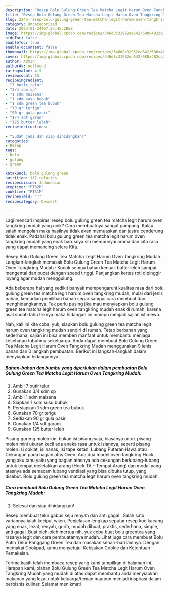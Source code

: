 ```yaml
---
description: "Resep Bolu Gulung Green Tea Matcha Legit Harum Oven Tangkring Mudah yang Enak"
title: "Resep Bolu Gulung Green Tea Matcha Legit Harum Oven Tangkring Mudah yang Enak"
slug: 2245-resep-bolu-gulung-green-tea-matcha-legit-harum-oven-tangkring-mudah-yang-enak
category: Uncategorized
date: 2023-01-24T07:25:45.285Z
image: https://img-global.cpcdn.com/recipes/346d8c31952ea642/680x482cq70/bolu-gulung-green-tea-matcha-legit-harum-oven-tangkring-mudah-foto-resep-utama.jpg
hideToc: false
enableToc: true
enableTocContent: false
thumbnail: https://img-global.cpcdn.com/recipes/346d8c31952ea642/680x482cq70/bolu-gulung-green-tea-matcha-legit-harum-oven-tangkring-mudah-foto-resep-utama.jpg
cover: https://img-global.cpcdn.com/recipes/346d8c31952ea642/680x482cq70/bolu-gulung-green-tea-matcha-legit-harum-oven-tangkring-mudah-foto-resep-utama.jpg
author: Admin
authorAv: notfound
ratingvalue: 4.9
reviewcount: 15
recipeingredient:
- "7 butir telur"
- "3/4 sdm sp"
- "1 sdm maizena"
- "1 sdm susu bubuk"
- "1 sdm green tea bubuk"
- "70 gr terigu"
- "90 gr gula pasir"
- "1/4 sdt garam"
- "125 butter leleh"
recipeinstructions:

- "Sudah jadi dan siap dihidangkan!"
categories:
- Resep
tags:
- bolu
- gulung
- green

katakunci: bolu gulung green 
nutrition: 112 calories
recipecuisine: Indonesian
preptime: "PT32M"
cooktime: "PT31M"
recipeyield: "1"
recipecategory: Dessert

---
```





Lagi mencari inspirasi resep bolu gulung green tea matcha legit harum oven tangkring mudah yang unik? Cara membuatnya sangat gampang. Kalau salah mengolah maka hasilnya tidak akan memuaskan dan justru cenderung tidak enak. Padahal bolu gulung green tea matcha legit harum oven tangkring mudah yang enak harusnya sih mempunyai aroma dan cita rasa yang dapat memancing selera Kita.





Resep Bolu Gulung Green Tea Matcha Legit Harum Oven Tangkring Mudah. Langkah-langkah memasak Bolu Gulung Green Tea Matcha Legit Harum Oven Tangkring Mudah : Kocok semua bahan kecuali butter leleh sampai mengental dan pucat dengan speed tinggi. Panjangkan kertas roti dipinggir loyang agar mudah menggulung.

Ada beberapa hal yang sedikit banyak mempengaruhi kualitas rasa dari bolu gulung green tea matcha legit harum oven tangkring mudah, mulai dari jenis bahan, kemudian pemilihan bahan segar sampai cara membuat dan menghidangkannya. Tak perlu pusing jika mau menyiapkan bolu gulung green tea matcha legit harum oven tangkring mudah enak di rumah, karena asal sudah tahu triknya maka hidangan ini mampu menjadi sajian istimewa.






Nah, kali ini kita coba, yuk, siapkan bolu gulung green tea matcha legit harum oven tangkring mudah sendiri di rumah. Tetap berbahan yang sederhana, sajian ini bisa memberi manfaat untuk membantu menjaga kesehatan tubuhmu sekeluarga. Anda dapat membuat Bolu Gulung Green Tea Matcha Legit Harum Oven Tangkring Mudah menggunakan 9 jenis bahan dan 0 langkah pembuatan. Berikut ini langkah-langkah dalam menyiapkan hidangannya.

<!--inarticleads1-->

##### Bahan-bahan dan bumbu yang diperlukan dalam pembuatan Bolu Gulung Green Tea Matcha Legit Harum Oven Tangkring Mudah:

1. Ambil 7 butir telur
1. Gunakan 3/4 sdm sp
1. Ambil 1 sdm maizena
1. Siapkan 1 sdm susu bubuk
1. Persiapkan 1 sdm green tea bubuk
1. Gunakan 70 gr terigu
1. Sediakan 90 gr gula pasir
1. Gunakan 1/4 sdt garam
1. Gunakan 125 butter leleh


Pisang goreng molen kini bukan isi pisang saja, biasanya untuk pisang molen mini ukuran kecil ada aneka rasa untuk isiannya, seperti pisang molen isi coklat, isi nanas, isi tape ketan. Lubang Putaran Hawa atau Cekungan pada bagian atas Oven. Ada dua model oven tangkring Hock yang aku tahu yaitu yang bagian atasnya ada cekungan berlubang-lubang untuk tempat meletakkan arang (Hock TA - Tempat Arang) dan modal yang atasnya ada semacam lubang ventilasi yang bisa dibuka tutup, yang disebut. Bolu gulung green tea matcha legit harum oven tangkring mudah. 

<!--inarticleads2-->

##### Cara membuat Bolu Gulung Green Tea Matcha Legit Harum Oven Tangkring Mudah:


1. Selesai dan siap dihidangkan!

Resep membuat telur gabus keju renyah dan anti gagal : Salah satu variannya ialah keciput wijen. Penjelasan lengkap seputar resep kue kacang yang enak, lezat, renyah, gurih, mudah dibuat, praktis, sederhana, simple, anti gagal. Buat oleh-oleh mertua nih, yuk coba buat bolu greentea yang rasanya legit dan cara pembuatannya mudah. Lihat juga cara membuat Bolu Putih Telur Panggang Green Tea dan masakan sehari-hari lainnya. Dengan memakai Cookpad, kamu menyetujui Kebijakan Cookie dan Ketentuan Pemakaian. 

Terima kasih telah membaca resep yang kami tampilkan di halaman ini. Harapan kami, olahan Bolu Gulung Green Tea Matcha Legit Harum Oven Tangkring Mudah yang mudah di atas dapat membantu anda menyiapkan makanan yang lezat untuk keluarga/teman maupun menjadi inspirasi dalam berbisnis kuliner. Selamat menikmati
